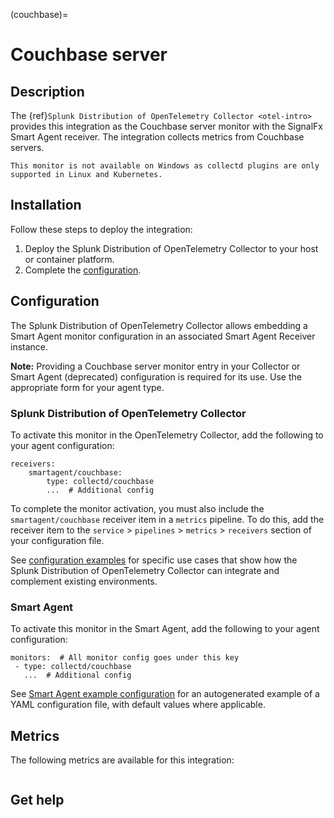 (couchbase)=

# Couchbase server

<meta name="description" content="Use this Splunk Observability Cloud integration for the Couchbase monitor. See benefits, install, configuration, and metrics">

## Description

The {ref}`Splunk Distribution of OpenTelemetry Collector <otel-intro>` provides this integration as the Couchbase server monitor with the SignalFx Smart Agent receiver. The integration collects metrics from Couchbase servers.

```{note}
This monitor is not available on Windows as collectd plugins are only supported in Linux and Kubernetes. 
```

## Installation

Follow these steps to deploy the integration:

1. Deploy the Splunk Distribution of OpenTelemetry Collector to your host or container platform.
2. Complete the [configuration](https://docs.splunk.com/Observability/gdi/opentelemetry/configure-the-collector.html#otel-configuration).

## Configuration

The Splunk Distribution of OpenTelemetry Collector allows embedding a Smart Agent monitor configuration in an associated Smart Agent Receiver instance.

**Note:** Providing a Couchbase server monitor entry in your Collector or Smart Agent (deprecated) configuration is required for its use. Use the appropriate form for your agent type.

### Splunk Distribution of OpenTelemetry Collector

To activate this monitor in the OpenTelemetry Collector, add the following to your agent configuration:

```
receivers:
    smartagent/couchbase:
        type: collectd/couchbase
        ...  # Additional config
```

To complete the monitor activation, you must also include the `smartagent/couchbase` receiver item in a `metrics` pipeline. To do this, add the receiver item to the `service` > `pipelines` > `metrics` > `receivers` section of your configuration file.

See <a href="https://github.com/signalfx/splunk-otel-collector/tree/main/examples" target="_blank">configuration examples</a> for specific use cases that show how the Splunk Distribution of OpenTelemetry Collector can integrate and complement existing environments.

### Smart Agent

To activate this monitor in the Smart Agent, add the following to your agent configuration:

```
monitors:  # All monitor config goes under this key
 - type: collectd/couchbase
   ...  # Additional config
```

See <a href="https://docs.splunk.com/Observability/gdi/smart-agent/smart-agent-resources.html#configure-the-smart-agent" target="_blank">Smart Agent example configuration</a> for an autogenerated example of a YAML configuration file, with default values where applicable.

## Metrics

The following metrics are available for this integration:

<div class="metrics-yaml" url="https://raw.githubusercontent.com/signalfx/signalfx-agent/main/pkg/monitors/collectd/couchbase/metadata.yaml"></div>

```{include} /_includes/metric-defs.md
```

## Get help

```{include} /_includes/troubleshooting.md
```
